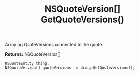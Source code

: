 ﻿---
uid: crmscript_ref_NSQuoteEntity_GetQuoteVersions
title: NSQuoteVersion[] GetQuoteVersions()
intellisense: NSQuoteEntity.GetQuoteVersions
keywords: NSQuoteEntity, GetQuoteVersions
so.topic: reference
---

Array og QuoteVersions connected to the quote.

**Returns:** NSQuoteVersion[]


```crmscript
NSQuoteEntity thing;
NSQuoteVersion[] quoteVersions  = thing.GetQuoteVersions();
```


